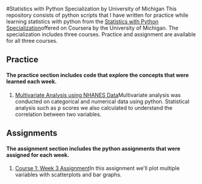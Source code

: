 #Statistics with Python Specialization by University of Michigan
This repository consists of python scripts that I have written for practice
while learning statistics with python from the [Statistics with Python Specialization](https://www.coursera.org/specializations/statistics-with-python)offered on Coursera by the University of Michigan. The specialization includes three courses. Practice and assignment are available for all three courses.

## Practice
#### The practice section includes code that explore the concepts that were learned each week.

1. [Multivariate Analysis using NHANES Data](https://github.com/jenish-lamsal/Statistics_with_python_specialization/blob/master/Understanding_and_Visualizing_Data_With_Python/Week_3/utf-8''nhanes_multivariate_practice.ipynb)Multivariate analysis was conducted on categorical and numerical data using python. Statistical analysis such as p scores we also calculated to understand the correlation between two variables.

## Assignments
#### The assignment section includes the python assignments that were assigned for each week.

1. [Course 1: Week 3 Assignment](https://github.com/jenish-lamsal/Statistics_with_python_specialization/blob/master/Understanding_and_Visualizing_Data_With_Python/Week_3/utf-8''w3_assessment.ipynb)In this assignment we'll plot multiple variables with scatterplots and bar graphs.
